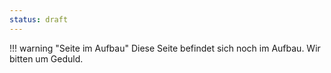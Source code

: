 ```yaml
---
status: draft
---
```

!!! warning "Seite im Aufbau"
    Diese Seite befindet sich noch im Aufbau. Wir bitten um Geduld. 